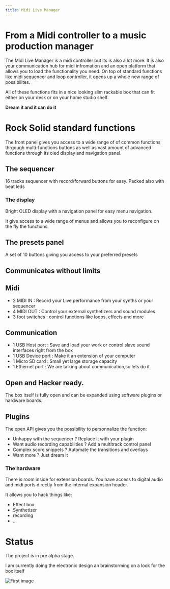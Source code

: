 ```yaml
---
title: Midi Live Manager
---
```

# From a Midi controller to a music production manager

The Midi Live Manager is a midi controller but its is also a lot more. It is also your communication hub for midi infromation and an open platform that allows you to load the functionality you need.
On top of standard functions like midi sequencer and loop controller, it opens up a whole new range of possibilites. 

All of these functions fits in a nice looking slim rackable box that can fit either on your desk or on your home studio shelf.

**Dream it and it can do it**

# Rock Solid standard functions

The front panel gives you access to a wide range of of common functions thrgough multi-functions buttons as well as vast amount of advanced functions through its oled display and navigation panel.

## The sequencer
16 tracks sequencer with record/forward buttons for easy. Packed also with beat leds 

### The display
Bright OLED display with a navigation panel for easy menu navigation.

It give access to a wide range of menus and allows you to reconfigure on the fly the functions.

## The presets panel
A set of 10 buttons giving you access to your preferred presets


## Communicates without limits

## Midi
*    2 MIDI IN  : Record your Live performance from your synths or your sequencer
*    4 MIDI OUT : Control your external synthetizers and sound modules
*    3 foot switches : control functions like loops, effects and more

## Communication
*    1 USB Host port : Save and load your work or control slave sound interfaces right from the box
*    1 USB Device port : Make it an extension of your computer
*    1 Micro SD card : Small yet large storage capacity
*    1 Ethernet port : We are talking about communication,so lets do it.

## Open and Hacker ready.
The box itself is fully open and can be expanded using software plugins or hardware boards.

## Plugins
The open API gives you the possibility to personnalize the function:
*    Unhappy with the sequencer ? Replace it with your plugin
*    Want audio recording capabilities ? Add a multitrack control panel
*    Complex score snippets ? Automate the transitions and overlays
*    Want more ? Just dream it

### The hardware
There is room inside for extension boards. You have access to digital audio and midi ports directly from the internal expansion header.

It allows you to hack things like:
*    Effect box
*    Synthetizer
*    recording
*    ...

# Status
The project is in pre alpha stage.

I am currently doing the electronic design an brainstorming on a look for the box itself

![First image](https://bcallebaut.github.io/midilive/midiGateway1.png)